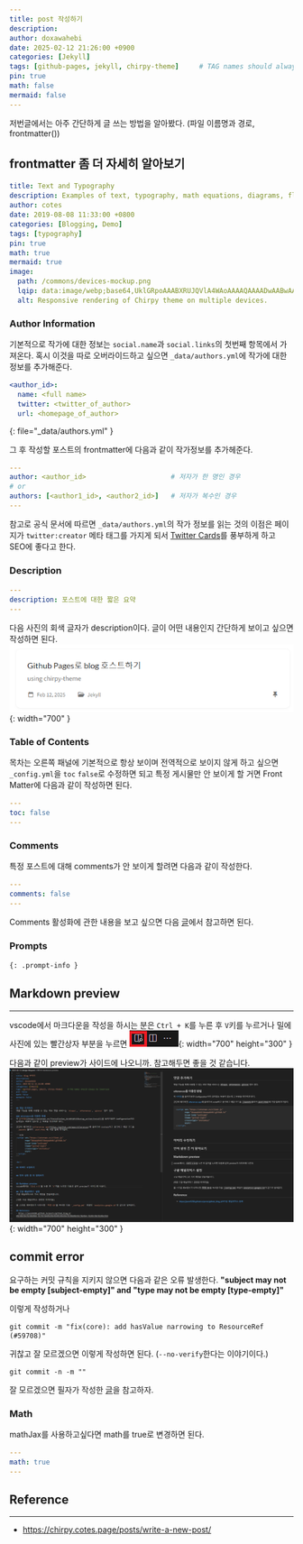 ```yaml
---
title: post 작성하기
description: 
author: doxawahebi
date: 2025-02-12 21:26:00 +0900
categories: [Jekyll]
tags: [github-pages, jekyll, chirpy-theme]     # TAG names should always be lowercase
pin: true
math: false
mermaid: false
---
```


저번글에서는 아주 간단하게 글 쓰는 방법을 알아봤다. (파일 이름명과 경로, frontmatter())



## frontmatter 좀 더 자세히 알아보기

```yaml
title: Text and Typography
description: Examples of text, typography, math equations, diagrams, flowcharts, pictures, videos, and more. (부제목목)
author: cotes
date: 2019-08-08 11:33:00 +0800
categories: [Blogging, Demo]
tags: [typography]
pin: true
math: true
mermaid: true
image:
  path: /commons/devices-mockup.png
  lqip: data:image/webp;base64,UklGRpoAAABXRUJQVlA4WAoAAAAQAAAADwAABwAAQUxQSDIAAAARL0AmbZurmr57yyIiqE8oiG0bejIYEQTgqiDA9vqnsUSI6H+oAERp2HZ65qP/VIAWAFZQOCBCAAAA8AEAnQEqEAAIAAVAfCWkAALp8sF8rgRgAP7o9FDvMCkMde9PK7euH5M1m6VWoDXf2FkP3BqV0ZYbO6NA/VFIAAAA
  alt: Responsive rendering of Chirpy theme on multiple devices.
```

### Author Information
기본적으로 작가에 대한 정보는 `social.name`과 `social.links`의 첫번째 항목에서 가져온다.
혹시 이것을 따로 오버라이드하고 싶으면 `_data/authors.yml`에 작가에 대한 정보를 추가해준다.

```YAML
<author_id>:
  name: <full name>
  twitter: <twitter_of_author>
  url: <homepage_of_author>
```
{: file="_data/authors.yml" }

그 후 작성할 포스트의 frontmatter에 다음과 같이 작가정보를 추가헤준다.
```yaml
---
author: <author_id>                     # 저자가 한 명인 경우
# or
authors: [<author1_id>, <author2_id>]   # 저자가 복수인 경우
---
```
참고로 공식 문서에 따르면 `_data/authors.yml`의 작가 정보를 읽는 것의 이점은 페이지가 `twitter:creator` 메타 태그를 가지게 되서
[Twitter Cards](https://developer.x.com/en/docs/x-for-websites/cards/guides/getting-started#card-and-content-attribution)를 풍부하게 하고 SEO에 좋다고 한다.

### Description
```yaml
---
description: 포스트에 대한 짧은 요약
---
```
다음 사진의 회색 글자가 description이다. 글이 어떤 내용인지 간단하게 보이고 싶으면 작성하면 된다.
![Desktop View](/assets/img/posts/2025/02/post-description.png){: width="700" }

### Table of Contents
목차는 오른쪽 패널에 기본적으로 항상 보이며
전역적으로 보이지 않게 하고 싶으면  `_config.yml`을 `toc` `false`로 수정하면 되고
특정 게시물만 안 보이게 할 거면 Front Matter에 다음과 같이 작성하면 된다.
```yaml
---
toc: false
---
```

### Comments
특정 포스트에 대해 comments가 안 보이게 할려면 다음과 같이 작성한다.
```yaml
---
comments: false
---
```
Comments 활성화에 관한 내용을 보고 싶으면 다음 [글](https://doxawahebi.github.io/posts/design-blog/#%EB%8C%93%EA%B8%80-%EC%B6%94%EA%B0%80%ED%95%98%EA%B8%B0)에서 참고하면 된다.


### Prompts
```markdown
{: .prompt-info }
```

## Markdown preview
---
vscode에서 마크다운을 작성을 하시는 분은 `Ctrl + K`를 누른 후 `V`키를 누르거나 밀에 사진에 있는 빨간상자 부분을 누르면
![Desktop View](/assets/img/posts/2025/02/preview-button.png){: width="700" height="300" }

다음과 같이 preview가 사이드에 나오니까. 참고해두면 좋을 것 같습니다.
![Desktop View](/assets/img/posts/2025/02/preview-markdown.png){: width="700" height="300" }

## commit error
요구하는 커밋 규칙을 지키지 않으면 다음과 같은 오류 발생한다.
**"subject may not be empty [subject-empty]" and "type may not be empty [type-empty]"**

이렇게 작성하거나
```shell
git commit -m "fix(core): add hasValue narrowing to ResourceRef (#59708)"
```

귀찮고 잘 모르겠으면 이렇게 작성하면 된다. (`--no-verify`한다는 이야기이다.)
```shell
git commit -n -m ""
```

잘 모르겠으면 필자가 작성한 [글](https://doxawahebi.github.io/posts/commit-message-style/)을 참고하자.

### Math
mathJax를 사용하고싶다면 math를 true로 변경하면 된다.
```yaml
---
math: true
---
```

## Reference
---
- https://chirpy.cotes.page/posts/write-a-new-post/
